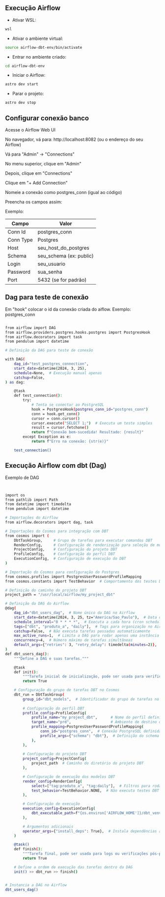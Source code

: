 ## Execução Airflow

- Ativar WSL:
```sh
wsl
```
- Ativar o ambiente virtual:
```sh
source airflow-dbt-env/bin/activate
```
- Entrar no ambiente criado:
```sh
cd airflow-dbt-env
```
- Iniciar o Airflow:
```sh
astro dev start
```
- Parar o projeto:
```sh
astro dev stop
```


## Configurar conexão banco


Acesse o Airflow Web UI

No navegador, vá para: http://localhost:8082 (ou o endereço do seu Airflow)

Vá para "Admin" → "Connections"

No menu superior, clique em "Admin"

Depois, clique em "Connections"

Clique em "+ Add Connection"

Nomeie a conexão como postgres_conn (igual ao código)

Preencha os campos assim:

Exemplo:

| Campo      | Valor                   |
|------------|-------------------------|
| Conn Id    | postgres_conn           |
| Conn Type  | Postgres                |
| Host       | seu_host_do_postgres    |
| Schema     | seu_schema (ex: public) |
| Login      | seu_usuario             |
| Password   | sua_senha               |
| Port       | 5432 (se for padrão)    |

## Dag para teste de conexão

Em "hook" colocar o id da conexão criada do aiflow.
Exemplo: postgres_conn

```sh

from airflow import DAG
from airflow.providers.postgres.hooks.postgres import PostgresHook
from airflow.decorators import task
from pendulum import datetime

# Definição da DAG para teste de conexão

with DAG(
    dag_id="test_postgres_connection",
    start_date=datetime(2024, 3, 25),
    schedule=None,  # Execução manual apenas
    catchup=False,
) as dag:

    @task
    def test_connection():
        try:
            # Tenta se conectar ao PostgreSQL
            hook = PostgresHook(postgres_conn_id="postgres_conn")
            conn = hook.get_conn()
            cursor = conn.cursor()
            cursor.execute("SELECT 1;")  # Executa um teste simples
            result = cursor.fetchone()
            return f"Conexão bem-sucedida! Resultado: {result}"
        except Exception as e:
            return f"Erro na conexão: {str(e)}"

    test_connection()
```

## Execução Airflow com dbt (Dag)

Exemplo de DAG

```sh


import os
from pathlib import Path
from datetime import timedelta
from pendulum import datetime

# Importações do Airflow
from airflow.decorators import dag, task

# Importações do Cosmos para integração com DBT
from cosmos import (
    DbtTaskGroup,     # Grupo de tarefas para executar comandos DBT
    RenderConfig,     # Configuração de renderização para seleção de modelos
    ProjectConfig,    # Configuração do projeto DBT
    ProfileConfig,    # Configuração do perfil DBT
    ExecutionConfig,  # Configuração de execução do DBT
)

# Importação do Cosmos para configuração do Postgres
from cosmos.profiles import PostgresUserPasswordProfileMapping
from cosmos.constants import TestBehavior  # Comportamento dos testes DBT

# Definição do caminho do projeto DBT
project_path = "/usr/local/airflow/my_project_dbt"  

# Definição da DAG do Airflow
@dag(
    dag_id="dbt_users_dag",  # Nome único da DAG no Airflow
    start_date=datetime(2024, 3, 25, tz="America/Sao_Paulo"),  # Data de início da DAG com timezone
    schedule_interval="0 * * * *",  # Executa a cada hora (cron schedule)
    tags=["dbt", "produto_a", "daily"],  # Tags para organização no Airflow
    catchup=False,  # Não executa tarefas passadas automaticamente
    max_active_runs=1,  # Limita a DAG para rodar apenas uma instância por vez
    concurrency=4,  # Número máximo de tarefas simultâneas
    default_args={"retries": 3, "retry_delay": timedelta(minutes=2)},  # Configuração de tentativas e atraso
)
def dbt_users_dag():  
    """Define a DAG e suas tarefas."""

    @task
    def init():
        """Tarefa inicial de inicialização, pode ser usada para verificações antes da execução do DBT."""
        return True

    # Configuração do grupo de tarefas DBT no Cosmos
    dbt_run = DbtTaskGroup(
        group_id="dbt_models",  # Identificador do grupo de tarefas no Airflow
        
        # Configuração do perfil DBT
        profile_config=ProfileConfig(
            profile_name="my_project_dbt",      # Nome do perfil definido no profiles.yml do DBT
            target_name="prd",                  # Ambiente de destino que esta configurado no profiles.yml do DBT
            profile_mapping=PostgresUserPasswordProfileMapping(
                conn_id="postgres_conn",  # Conexão PostgreSQL definida no Airflow
                profile_args={"schema": "dbt"},  # Definição do schema usado para as tabelas DBT
            ),
        ),
        
        # Configuração do projeto DBT
        project_config=ProjectConfig(
            project_path  # Caminho do diretório do projeto DBT
        ),

        # Configuração de execução dos modelos DBT
        render_config=RenderConfig(
            select=["tag:produto_a", "tag:daily"],  # Filtros para rodar apenas modelos com essas tags
            test_behavior=TestBehavior.NONE,  # Não executa testes DBT automaticamente
        ),

        # Configuração de execução
        execution_config=ExecutionConfig(
            dbt_executable_path=f"{os.environ['AIRFLOW_HOME']}/dbt_venv/bin/dbt"  # Caminho do executável DBT dentro do Airflow
        ),

        # Argumentos adicionais
        operator_args={"install_deps": True},  # Instala dependências automaticamente
    )

    @task()
    def finish():
        """Tarefa final, pode ser usada para logs ou verificações pós-processamento."""
        return True

    # Define a ordem de execução das tarefas dentro da DAG
    init() >> dbt_run >> finish()


# Instancia a DAG no Airflow
dbt_users_dag()
```